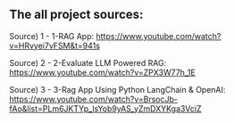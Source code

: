 ## The all project sources:

Source) 1 - 1-RAG App: https://www.youtube.com/watch?v=HRvyei7vFSM&t=941s

Source) 2 - 2-Evaluate LLM Powered RAG: https://www.youtube.com/watch?v=ZPX3W77h_1E

Source) 3 - 3-Rag App Using Python LangChain & OpenAI: https://www.youtube.com/watch?v=BrsocJb-fAo&list=PLm6JKTYp_lsYob9yAS_yZmDXYKga3VciZ

